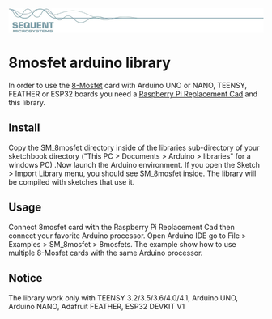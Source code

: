 [![8mosfet-rpi](../readmeres/sequent.jpg)](https://www.sequentmicrosystems.com)

# 8mosfet arduino library

In order to use the [8-Mosfet](https://sequentmicrosystems.com/product/raspberry-pi-mosfets-stackable-hat/) card with Arduino  UNO or NANO, TEENSY, FEATHER or ESP32 boards you need a [Raspberry Pi Replacement Cad](https://sequentmicrosystems.com/product/raspberry-pi-replacement-card/) and this library.

## Install 

Copy the SM_8mosfet directory inside of the libraries sub-directory of your sketchbook directory ("This PC > Documents > Arduino > libraries" for a windows PC) .Now launch the Arduino environment. If you open the Sketch > Import Library menu, you should see SM_8mosfet inside. The library will be compiled with sketches that use it.

## Usage

Connect 8mosfet card with the Raspberry Pi Replacement Cad then connect your favorite Arduino processor. Open Arduino IDE go to File > Examples > SM_8mosfet > 8mosfets. The example show how to use multiple 8-Mosfet cards with the same Arduino processor.


## Notice

The library work only with TEENSY 3.2/3.5/3.6/4.0/4.1, Arduino UNO, Arduino NANO, Adafruit FEATHER, ESP32 DEVKIT V1
